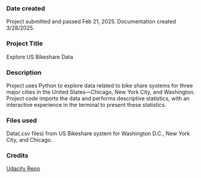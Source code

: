 ### Date created
Project submitted and passed Feb 21, 2025. Documentation created 3/28/2025.

### Project Title
Explore US Bikeshare Data 

### Description
Project uses Python to explore data related to bike share systems for three major cities in the United States—Chicago, New York City, and Washington. Project code imports the data and performs descriptive statistics, with an interactive experience in the terminal to present these statistics.

### Files used
Data(.csv files) from US Bikeshare system for Washington D.C., New York City, and Chicago. 

### Credits
[Udacity Repo](https://github.com/udacity/pdsnd_github)

